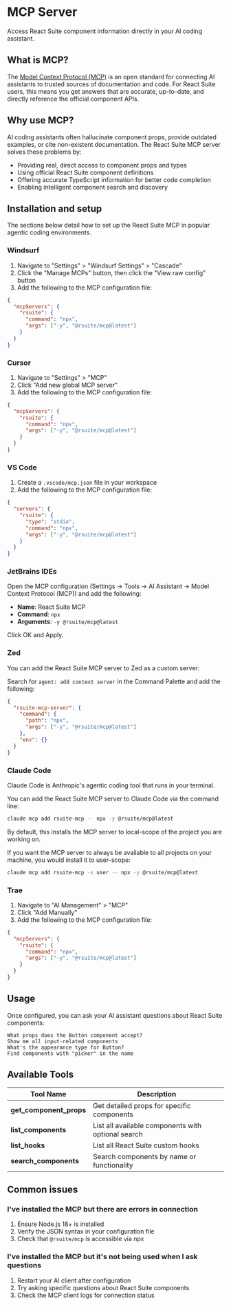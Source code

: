 # MCP Server

Access React Suite component information directly in your AI coding assistant.

## What is MCP?

The [Model Context Protocol (MCP)](https://modelcontextprotocol.io/) is an open standard for connecting AI assistants to trusted sources of documentation and code. For React Suite users, this means you get answers that are accurate, up-to-date, and directly reference the official component APIs.

## Why use MCP?

AI coding assistants often hallucinate component props, provide outdated examples, or cite non-existent documentation. The React Suite MCP server solves these problems by:

- Providing real, direct access to component props and types
- Using official React Suite component definitions
- Offering accurate TypeScript information for better code completion
- Enabling intelligent component search and discovery

## Installation and setup

The sections below detail how to set up the React Suite MCP in popular agentic coding environments.

### Windsurf

1. Navigate to "Settings" > "Windsurf Settings" > "Cascade"
2. Click the "Manage MCPs" button, then click the "View raw config" button
3. Add the following to the MCP configuration file:

```json
{
  "mcpServers": {
    "rsuite": {
      "command": "npx",
      "args": ["-y", "@rsuite/mcp@latest"]
    }
  }
}
```

### Cursor

1. Navigate to "Settings" > "MCP"
2. Click "Add new global MCP server"
3. Add the following to the MCP configuration file:

```json
{
  "mcpServers": {
    "rsuite": {
      "command": "npx",
      "args": ["-y", "@rsuite/mcp@latest"]
    }
  }
}
```

### VS Code

1. Create a `.vscode/mcp.json` file in your workspace
2. Add the following to the MCP configuration file:

```json
{
  "servers": {
    "rsuite": {
      "type": "stdio",
      "command": "npx",
      "args": ["-y", "@rsuite/mcp@latest"]
    }
  }
}
```

### JetBrains IDEs

Open the MCP configuration (Settings -> Tools -> AI Assistant -> Model Context Protocol (MCP)) and add the following:

- **Name**: React Suite MCP
- **Command**: `npx`
- **Arguments**: `-y @rsuite/mcp@latest`

Click OK and Apply.

### Zed

You can add the React Suite MCP server to Zed as a custom server:

Search for `agent: add context server` in the Command Palette and add the following:

```json
{
  "rsuite-mcp-server": {
    "command": {
      "path": "npx",
      "args": ["-y", "@rsuite/mcp@latest"]
    },
    "env": {}
  }
}
```

### Claude Code

Claude Code is Anthropic's agentic coding tool that runs in your terminal.

You can add the React Suite MCP server to Claude Code via the command line:

```bash
claude mcp add rsuite-mcp -- npx -y @rsuite/mcp@latest
```

By default, this installs the MCP server to local-scope of the project you are working on.

If you want the MCP server to always be available to all projects on your machine, you would install it to user-scope:

```bash
claude mcp add rsuite-mcp -s user -- npx -y @rsuite/mcp@latest
```

### Trae

1. Navigate to "AI Management" > "MCP"
2. Click "Add Manually"
3. Add the following to the MCP configuration file:

```json
{
  "mcpServers": {
    "rsuite": {
      "command": "npx",
      "args": ["-y", "@rsuite/mcp@latest"]
    }
  }
}
```

## Usage

Once configured, you can ask your AI assistant questions about React Suite components:

```
What props does the Button component accept?
Show me all input-related components
What's the appearance type for Button?
Find components with "picker" in the name
```

## Available Tools

| Tool Name               | Description                                        |
| ----------------------- | -------------------------------------------------- |
| **get_component_props** | Get detailed props for specific components         |
| **list_components**     | List all available components with optional search |
| **list_hooks**          | List all React Suite custom hooks                  |
| **search_components**   | Search components by name or functionality         |

## Common issues

### I've installed the MCP but there are errors in connection

1. Ensure Node.js 18+ is installed
2. Verify the JSON syntax in your configuration file
3. Check that `@rsuite/mcp` is accessible via npx

### I've installed the MCP but it's not being used when I ask questions

1. Restart your AI client after configuration
2. Try asking specific questions about React Suite components
3. Check the MCP client logs for connection status

